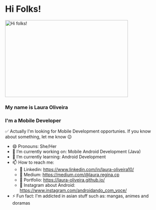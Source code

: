 # Hi Folks! 

<img src="https://steamuserimages-a.akamaihd.net/ugc/2441390788349933701/6B3A31CEC953D38FA7A668ACB0132408811E9D4F/?imw=637&imh=358&ima=fit&impolicy=Letterbox&imcolor=%23000000&letterbox=true" alt="Hi folks!" width=400 height=250/>

### My name is Laura Oliveira 

### I'm a Mobile Developer

✅ Actually I'm looking for Mobile Development opportunies. If you know about something, let me know 😉

- 😄 Pronouns: She/Her
- 🔭 I’m currently working on: Mobile Android Development (Java) 
- 🌱 I’m currently learning: Android Development
- 📫 How to reach me: 
    - 🎯 Linkedin: https://www.linkedin.com/in/laura-oliveira10/
    - 🎯 Medium: https://medium.com/@laura.regina.cp 
    - 🎯 Portfolio: https://laura-oliveira.github.io/
    - 🎯 Instagram about Android: https://www.instagram.com/androidando_com_voce/
- ⚡ Fun fact: I'm addicted in asian stuff such as: mangas, animes and doramas


<!-- - 👯 I’m looking to collaborate on ... 
- 🤔 I’m looking for help with ...
- 💬 Ask me about ... -->
